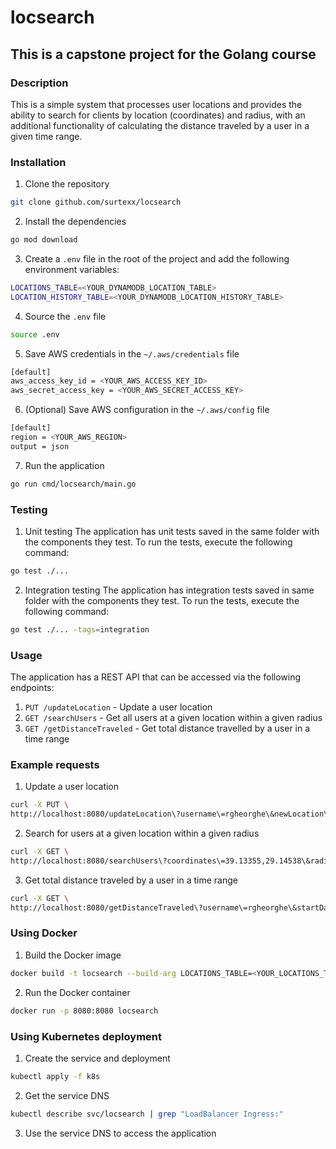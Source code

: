 # locsearch
## This is a capstone project for the Golang course

### Description
This is a simple system that processes user locations and provides the ability to search for clients by location (coordinates) and radius, with an additional functionality of calculating the distance traveled by a user in a given time range.

### Installation
1. Clone the repository
```bash
git clone github.com/surtexx/locsearch
```

2. Install the dependencies
```bash
go mod download
```

3. Create a `.env` file in the root of the project and add the following environment variables:
```bash
LOCATIONS_TABLE=<YOUR_DYNAMODB_LOCATION_TABLE>
LOCATION_HISTORY_TABLE=<YOUR_DYNAMODB_LOCATION_HISTORY_TABLE>
```

4. Source the `.env` file
```bash
source .env
```

5. Save AWS credentials in the `~/.aws/credentials` file
```bash
[default]
aws_access_key_id = <YOUR_AWS_ACCESS_KEY_ID>
aws_secret_access_key = <YOUR_AWS_SECRET_ACCESS_KEY>
```

6. (Optional) Save AWS configuration in the `~/.aws/config` file
```bash
[default]
region = <YOUR_AWS_REGION>
output = json
```

7. Run the application
```bash
go run cmd/locsearch/main.go
```

### Testing
1. Unit testing
The application has unit tests saved in the same folder with the components they test. To run the tests, execute the following command:
```bash
go test ./...
```

2. Integration testing
The application has integration tests saved in same folder with the components they test. To run the tests, execute the following command:
```bash
go test ./... -tags=integration
```

### Usage
The application has a REST API that can be accessed via the following endpoints:
1. `PUT /updateLocation` - Update a user location
2. `GET /searchUsers` - Get all users at a given location within a given radius
3. `GET /getDistanceTraveled` - Get total distance travelled by a user in a time range

### Example requests
1. Update a user location
```bash
curl -X PUT \
http://localhost:8080/updateLocation\?username\=rgheorghe\&newLocation\=39.13355,27.14538
```

2. Search for users at a given location within a given radius
```bash
curl -X GET \
http://localhost:8080/searchUsers\?coordinates\=39.13355,29.14538\&radius\=100
```

3. Get total distance traveled by a user in a time range
```bash
curl -X GET \
http://localhost:8080/getDistanceTraveled\?username\=rgheorghe\&startDate\=2023-01-01T00:00:00+00:00\&endDate\=2024-12-30T00:00:00+00:00
```

### Using Docker
1. Build the Docker image
```bash
docker build -t locsearch --build-arg LOCATIONS_TABLE=<YOUR_LOCATIONS_TABLE> --build-arg LOCATION_HISTORY_TABLE=<YOUR_LOCATION_HISTORY_TABLE> .
```

2. Run the Docker container
```bash
docker run -p 8080:8080 locsearch
```

### Using Kubernetes deployment
1. Create the service and deployment
```bash
kubectl apply -f k8s
```

2. Get the service DNS
```bash
kubectl describe svc/locsearch | grep "LoadBalancer Ingress:"
```

3. Use the service DNS to access the application